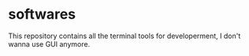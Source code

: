 # softwares
This repository contains all the terminal tools for developerment, I don't wanna use GUI anymore.
